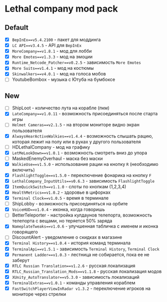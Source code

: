 # Lethal company mod pack

## Default

- [x]  `BepInEx==v5.4.2100` - пакет для моддинга
- [x]  `LC API==v3.4.5` - API для `BepInEx`
- [x]  `MoreCompany==v1.8.1` - мод для лобби
- [x]  `More Emotes==v1.3.3` - мод на эмоции
- [x]  `Runtime_Netcode_Patcher==v0.2.5` - зависимость `More Emotes`
- [x]  `More Suits==v1.4.1` - мод на костюмы
- [x]  `Skinwalkers==v4.0.1` - мод на голоса мобов
- [ ]  YoutubeBombox - музыка с Ютуба на бумбоксе

## New

- [ ]  ShipLoot - количество лута на корабле (пкм)
- [x]  `LateCompany==v1.0.11` - возможность присоединяться после старта игры
- [ ]  `Helmet Cameras==v2.1.5` - на втором мониторе видно экран пользователя
- [x]  `AlwaysHearActiveWalkies==v1.4.4` - возможность слышать рацию, которая лежит на полу или в руках у другого пользователя
- [ ]  HDLethalCompany - мод на графику
- [x]  `LetMeLookDown==v1.0.1` - возможность смотреть вниз до упора
- [ ]  MaskedEnemyOverhaul - маска без маски
- [x]  `WalkieUse==v1.5.0` - использование рации на кнопку `R`  (необходимо включить)
- [x]  `FlashlightToggle==v1.5.0` - переключение фонарика на кнопку `F`
- [x]  `LethalCompany_InputUtils==v0.6.3` - зависимость `FlashlightToggle`
- [x]  `ItemQuickSwitch==v1.1.0` - слоты по кнопкам (1,2,3,4)
- [x]  `HealthMetrics==v1.0.2` - здоровье в цифорках
- [x]  `Terminal Clock==v1.0.5` - время в терминале
- [ ]  ShipLobby - возможность присоединяться на орбите
- [x]  `VoiceHUD==v1.0.4` - иконка, когда говоришь
- [ ]  BetterTeleporter - настройка кулдаунов телепорта, возможность телепорта с вещами, но теряется 50% заряда
- [x]  `NameplateTweaks==v1.0.6` - улучшенная табличка с именем и иконка говорящего
- [ ]  DiscountAlert - уведомление о скидках в магазине
- [x]  `Terminal History==v1.0.4` - история команд терминала
- [x]  `TerminalApi==v1.5.1` - зависимость `Terminal History`, `Terminal Clock`
- [x]  `Permanent Ladder==v1.0.3` - лестница не собирается, пока ее не заберут
- [x]  `RTLC Russian Translation==v1.2.6` - русская локализация
- [x]  `RTLC_Russian_Translation_Mods==v1.1.8` - русская локализация модов
- [x]  `XUnity_AutoTranslator==v5.3.0` - зависимость локализаций
- [x]  `TerminalExtras==v1.0.1` - команды управления кораблем
- [x]  `FastSwitchPlayerViewInRadar v1.3.2` - переключение игроков на мониторе через стрелки
